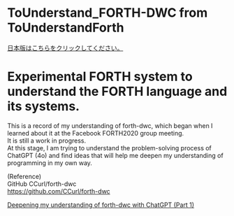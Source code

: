 # ToUnderstand_FORTH-DWC from ToUnderstandForth  
[ 日本版はこちらをクリックしてください。](README.md)   
  
# Experimental FORTH system to understand the FORTH language and its systems.  
  
This is a record of my understanding of forth-dwc, which began when I learned about it at the Facebook FORTH2020 group meeting.  
It is still a work in progress.  
At this stage, I am trying to understand the problem-solving process of ChatGPT (4o) and find ideas that will help me deepen my understanding of programming in my own way.  
  
  
(Reference)  
GitHub CCurl/forth-dwc  
https://github.com/CCurl/forth-dwc  
  
  
[Deepening my understanding of forth-dwc with ChatGPT (Part 1)](kawakudari_conversation_US.md)  
  
  





